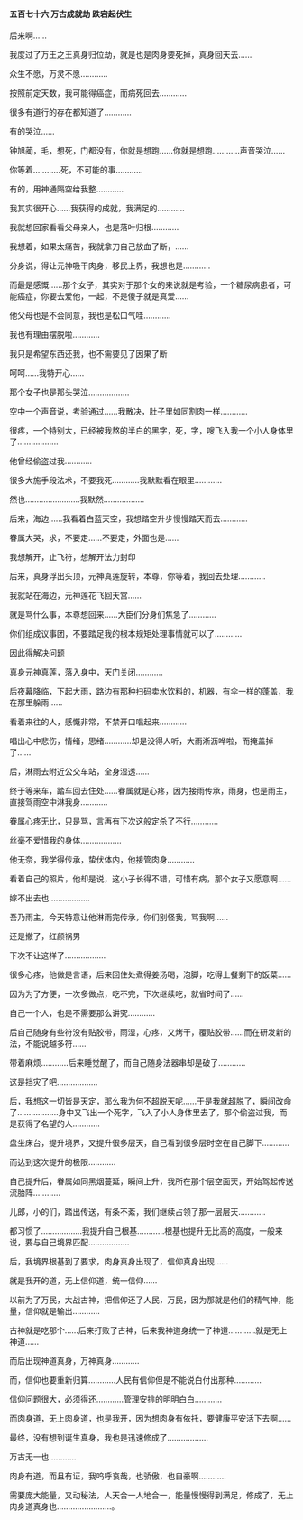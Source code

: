 #### 五百七十六 万古成就劫 跌宕起伏生

后来啊……

我度过了万王之王真身归位劫，就是也是肉身要死掉，真身回天去……


众生不愿，万灵不愿…………

按照前定天数，我可能得癌症，而病死回去…………

很多有道行的存在都知道了…………

有的哭泣……

钟旭蔺，毛，想死，门都没有，你就是想跑……你就是想跑…………声音哭泣……

你等着…………死，不可能的事…………

有的，用神通隔空给我整…………

我其实很开心……我获得的成就，我满足的…………

我就想回家看看父母亲人，也是落叶归根…………

我想着，如果太痛苦，我就拿刀自己放血了断，……

分身说，得让元神吸干肉身，移民上界，我想也是…………

而最是感慨……那个女子，其实对于那个女的来说就是考验，一个糖尿病患者，可能癌症，你要去爱他，一起，不是傻子就是真爱……


他父母也是不会同意，我也是松口气哇…………

我也有理由摆脱啦…………

我只是希望东西还我，也不需要见了因果了断

呵呵……我特开心……

那个女子也是那头哭泣………………

空中一个声音说，考验通过……我散决，肚子里如同割肉一样…………

很疼，一个特别大，已经被我熬的半白的黑字，死，字，嗖飞入我一个小人身体里了………………

他曾经偷盗过我…………

很多大施手段法术，不要我死…………我默默看在眼里…………


然也……………………我默然………………


后来，海边……我看着白蓝天空，我想踏空升步慢慢踏天而去…………

眷属大哭，求，不要走……不要走，外面也是……

我想解开，止飞符，想解开法力封印

后来，真身浮出头顶，元神真莲旋转，本尊，你等着，我回去处理…………

我就站在海边，元神莲花飞回天宫……

就是骂什么事，本尊想回来……大臣们分身们焦急了…………

你们组成议事团，不要踏足我的根本规矩处理事情就可以了…………

因此得解决问题

真身元神真莲，落入身中，天门关闭…………


后夜幕降临，下起大雨，路边有那种扫码卖水饮料的，机器，有伞一样的蓬盖，我在那里躲雨……

看着来往的人，感慨非常，不禁开口唱起来…………

唱出心中悲伤，情绪，思绪…………却是没得人听，大雨淅沥哗啦，而掩盖掉了……

后，淋雨去附近公交车站，全身湿透……

终于等来车，踏车回去住处……眷属就是心疼，因为接雨传承，雨身，也是雨主，直接驾雨空中淋我身…………

眷属心疼无比，只是骂，言再有下次这般定杀了不行…………

丝毫不爱惜我的身体………………

他无奈，我学得传承，蛰伏体内，他接管肉身…………


看着自己的照片，他却是说，这小子长得不错，可惜有病，那个女子又愿意啊……

嫁不出去也………………

吾乃雨主，今天特意让他淋雨完传承，你们别怪我，骂我啊……

还是撤了，红颜祸男

下次不让这样了………………

很多心疼，他做是言语，后来回住处煮得姜汤喝，泡脚，吃得上餐剩下的饭菜……

因为为了方便，一次多做点，吃不完，下次继续吃，就省时间了……

自己一个人，也是不需要那么讲究…………

后自己随身有些符没有贴胶带，雨湿，心疼，又烤干，覆贴胶带……而在研发新的法，不能说越多符……

带着麻烦…………后来睡觉醒了，而自己随身法器串却是破了…………

这是挡灾了吧………………

后，我想这一切皆是天定，那么我为何不超脱天呢……于是我就超脱了，瞬间改命了………………身中又飞出一个死字，飞入了小人身体里去了，那个偷盗过我，而是获得了名望的人…………

盘坐床台，提升境界，又提升很多层天，自己看到很多层时空在自己脚下…………

而达到这次提升的极限…………

自己提升后，眷属如同黑烟蔓延，瞬间上升，我所在那个层空面天，开始驾起传送流胎阵…………

儿郎，小的们，踏出传送，有条不紊，我们继续占领了那一层层天…………

都习惯了………………我提升自己根基…………根基也提升无比高的高度，一般来说，要与自己境界匹配………………

后，我境界根基到了要求，肉身真身出现了，信仰真身出现……

就是我开的道，无上信仰道，统一信仰……


以前为了万民，大战古神，把信仰还了人民，万民，因为那就是他们的精气神，能量，信仰就是输出…………

古神就是吃那个……后来打败了古神，后来我神道身统一了神道…………就是无上神道……


而后出现神道真身，万神真身…………

而，信仰也要重新归算…………人民有信仰但是不能说白付出那种…………

信仰问题很大，必须得还…………管理安排的明明白白…………

而肉身道，无上肉身道，也是我开，因为想肉身有依托，要健康平安活下去啊……

最终，没有想到诞生真身，我也是迅速修成了………………


万古无一也…………

肉身有道，而且有证，我呜呼哀哉，也骄傲，也自豪啊…………

需要庞大能量，又动秘法，人天合一人地合一，能量慢慢得到满足，修成了，无上肉身道真身也……………………。